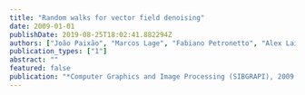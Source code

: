 ```yaml
---
title: "Random walks for vector field denoising"
date: 2009-01-01
publishDate: 2019-08-25T18:02:41.882294Z
authors: ["João Paixão", "Marcos Lage", "Fabiano Petronetto", "Alex Laier", "Sinésio Pesco", "Geovan Tavares", "Thomas Lewiner", "Hélio Lopes"]
publication_types: ["1"]
abstract: ""
featured: false
publication: "*Computer Graphics and Image Processing (SIBGRAPI), 2009 XXII Brazilian Symposium on*"
---
```


